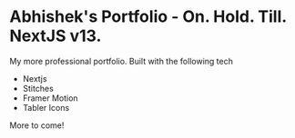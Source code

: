# Abhishek's Portfolio - On. Hold. Till. NextJS v13.

My more professional portfolio. Built with the following tech

- Nextjs
- Stitches
- Framer Motion
- Tabler Icons

More to come!
